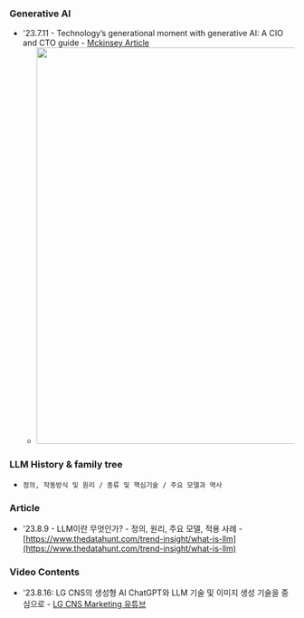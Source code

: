### Generative AI 
* '23.7.11 - Technology’s generational moment with generative AI: A CIO and CTO guide - [Mckinsey Article](https://www.mckinsey.com/capabilities/mckinsey-digital/our-insights/technologys-generational-moment-with-generative-ai-a-cio-and-cto-guide)
  - <img src="https://www.mckinsey.com/~/media/mckinsey/business%20functions/mckinsey%20digital/our%20insights/technologys%20generational%20moment%20with%20generative%20ai%20a%20cio%20and%20cto%20guide/svgz-gen-ai-cio-ex2-v6.svgz?cq=50&cpy=Center" height=700> 

### LLM History & family tree 
* `정의, 작동방식 및 원리 / 종류 및 핵심기술 / 주요 모델과 역사`

### Article 
* '23.8.9 - LLM이란 무엇인가? - 정의, 원리, 주요 모델, 적용 사례 - [https://www.thedatahunt.com/trend-insight/what-is-llm](https://www.thedatahunt.com/trend-insight/what-is-llm)

### Video Contents   
* '23.8.16: LG CNS의 생성형 AI ChatGPT와 LLM 기술 및 이미지 생성 기술을 중심으로 - [LG CNS Marketing 유튜브](https://www.youtube.com/watch?v=T19EhQMZsy4)
